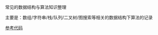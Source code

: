 常见的数据结构与算法知识整理

主要是：数组/字符串/栈/队列/二叉树/图搜索等相关的数据结构下算法的记录

[参考代码](https://github.com/movetobe/data_structure_and_algorithms)
